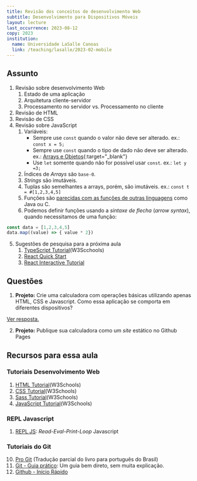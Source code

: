 ```yaml
---
title: Revisão dos conceitos de desenvolvimento Web
subtitle: Desenvolvimento para Dispositivos Móveis
layout: lecture
last_occurrence: 2023-08-12
copy: 2023
institution:
  name: Universidade LaSalle Canoas
  link: /teaching/lasalle/2023-02-mobile
---
```


## Assunto

1. Revisão sobre desenvolvimento Web
    1. Estado de uma aplicação
    2. Arquitetura cliente-servidor
    3. Processamento no servidor vs. Processamento no cliente
2. Revisão de HTML
3. Revisão de CSS
4. Revisão sobre JavaScript
    1. Variáveis:
        * Sempre use `const` quando o valor não deve ser alterado. ex.: `const x = 5;`
        * Sempre use `const` quando o tipo de dado não deve ser alterado. ex.: [Arrays e Objetos](https://repljs.com/new?local=c5bbc08c-393c-4926-9ae9-c9d43764dd35){:target="\_blank"}
        * Use `let` somente quando não for possível usar `const`. ex.: `let y =3;`
    2. Índices de _Arrays_ são `base-0`.
    3. _Strings_ são imutáveis.
    4. Tuplas são semelhantes a arrays, porém, são imutáveis. ex.: `const t = #[1,2,3,4,5]`
    5. Funções são [parecidas com as funções de outras linguagens](https://www.w3schools.com/js/js_functions.asp) como Java ou C.
    6. Podemos definir funções usando a _sintaxe de flecha_ (_arrow syntax_), quando necessitamos de uma função:
```javascript
const data = [1,2,3,4,5]
data.map((value) => { value * 2})
```
5. Sugestões de pesquisa para a próxima aula
    1. [TypeScript Tutorial](https://www.w3schools.com/typescript/index.php)(W3Scchools)
    2. [React Quick Start](https://react.dev/learn)
    3. [React Interactive Tutorial](https://react-tutorial.app/)

## Questões

1. **Projeto:** Crie uma calculadora com operações básicas utilizando apenas HTML, CSS e Javascript. Como essa aplicação se comporta em diferentes dispositivos?
<div class="read_more">
    <div id="resposta_calculadora" style="display:none">
        <a href="javascript:hide_answer('calculadora')">Esconder resposta.</a>
        <div>
            <iframe id="calculadora" height=310 src="/files/lasalle/code/calculadora/calculadora.html" >No <i>iframe</i>?</iframe>
        </div>
    </div>
    <div id="pergunta_calculadora">
        <a href="javascript:show_answer('calculadora')">Ver resposta.</a>
    </div>
</div>
<script defer>hide_answer('calculadora')</script>

2. **Projeto:** Publique sua calculadora como um _site_ estático no Github Pages

## Recursos para essa aula

### Tutoriais Desenvolvimento Web

1. [HTML Tutorial](https://www.w3schools.com/html/)(W3Schools)
2. [CSS Tutorial](https://www.w3schools.com/Css/)(W3Schools)
3. [Sass Tutorial](https://www.w3schools.com/sass/)(W3Schools)
4. [JavaScript Tutorial](https://www.w3schools.com/js/DEFAULT.asp)(W3Schools)

### REPL Javascript

1. [REPL JS](https://repljs.com): _Read-Eval-Print-Loop_ Javascript

### Tutoriais do Git

10. [Pro Git](https://git-scm.com/book/pt-br/v2) (Tradução parcial do livro para português do Brasil)
11. [Git - Guia prático](https://rogerdudler.github.io/git-guide/index.pt_BR.html): Um guia bem direto, sem muita explicação.
12. [Github - Início Rápido](https://docs.github.com/pt/get-started/quickstart)


